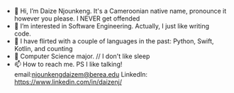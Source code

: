 - 👋 Hi, I’m Daize Njounkeng. It's a Cameroonian native name, pronounce it however you please. I NEVER get offended
- 👀 I’m interested in Software Engineering. Actually, I just like writing code. 
- 🌱 I have flirted with a couple of languages in the past: Python, Swift, Kotlin, and counting
- 💞️ Computer Science major. // I don't like sleep
- 📫 How to reach me. PS I like talking!
          email:njounkengdaizem@berea.edu
          LinkedIn: https://www.linkedin.com/in/daizenj/
            
         
          
